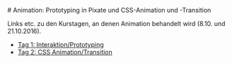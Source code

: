 # Animation: Prototyping in Pixate und CSS-Animation und -Transition

Links etc. zu den Kurstagen, an denen Animation behandelt wird (8.10. und 21.10.2016).

* [Tag 1: Interaktion/Prototyping](tag1.md)
* [Tag 2: CSS Animation/Transition](tag2.md)
